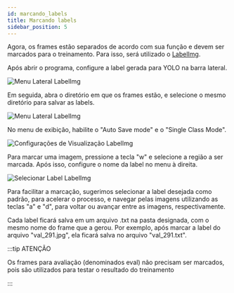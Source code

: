 ```yaml
---
id: marcando_labels
title: Marcando labels
sidebar_position: 5
---
```




Agora, os frames estão separados de acordo com sua função e devem ser marcados para o treinamento. Para isso, será utilizado o [LabelImg](https://github.com/heartexlabs/labelImg). 

Após abrir o programa, configure a label gerada para YOLO na barra lateral.

![Menu Lateral LabelImg](./img/barra_lateral_labelimg.png)

Em seguida, abra o diretório em que os frames estão, e selecione o mesmo diretório para salvar as labels.

![Menu Lateral LabelImg](./img/barra_lateral_2_labelimg.png)

No menu de exibição, habilite o "Auto Save mode" e o "Single Class Mode".

![Configurações de Visualização LabelImg](./img/configuracoes_labelimg.png)

Para marcar uma imagem, pressione a tecla "w" e selecione a região a ser marcada. Após isso, configure o nome da label no menu à direita.

![Selecionar Label LabelImg](./img/selecionar_label_labelimg.png)

Para facilitar a marcação, sugerimos selecionar a label desejada como padrão, para acelerar o processo, e navegar pelas imagens utilizando as teclas "a" e "d", para voltar ou avançar entre as imagens, respectivamente.

Cada label ficará salva em um arquivo .txt na pasta designada, com o mesmo nome do frame que a gerou. Por exemplo, após marcar a label do arquivo "val_291.jpg", ela ficará salva no arquivo "val_291.txt".

:::tip ATENÇÃO

Os frames para avaliação (denominados eval) não precisam ser marcados, pois são utilizados para testar o resultado do treinamento

:::
